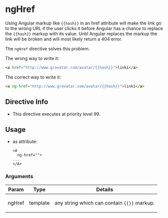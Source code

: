 



# ngHref








Using Angular markup like `{{hash}}` in an href attribute will
make the link go to the wrong URL if the user clicks it before
Angular has a chance to replace the `{{hash}}` markup with its
value. Until Angular replaces the markup the link will be broken
and will most likely return a 404 error.

The `ngHref` directive solves this problem.

The wrong way to write it:
```html
<a href="http://www.gravatar.com/avatar/{{hash}}">link1</a>
```

The correct way to write it:
```html
<a ng-href="http://www.gravatar.com/avatar/{{hash}}">link1</a>
```








## Directive Info


* This directive executes at priority level 99.


## Usage



* as attribute:
    ```
    <A
      ng-href="">
    ...
    </A>
    ```




### Arguments

| Param | Type | Details |
| :--: | :--: | :--: |
| ngHref | template | <p>any string which can contain <code>{{}}</code> markup.</p>  |




